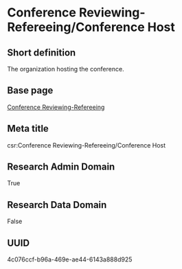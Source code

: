 # Conference Reviewing-Refereeing/Conference Host
## Short definition
The organization hosting the conference.
## Base page
[Conference Reviewing-Refereeing](https://github.com/EuroCRIS/CASRAI-Dictionairies/blob/main/Objects/Conference%20Reviewing-Refereeing.md)
## Meta title
csr:Conference Reviewing-Refereeing/Conference Host
## Research Admin Domain
True
## Research Data Domain
False
## UUID
4c076ccf-b96a-469e-ae44-6143a888d925
